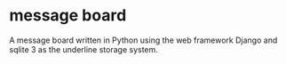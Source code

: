 message board
==========

A message board written in Python using the web framework Django and sqlite 3 as the underline storage system.

